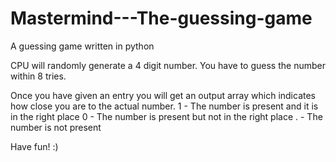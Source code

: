 # Mastermind---The-guessing-game
A guessing game written in python

CPU will randomly generate a 4 digit number. You have to guess the number within 8 tries.

Once you have given an entry you will get an output array which indicates how close you are to the actual number.
1 - The number is present and it is in the right place
0 - The number is present but not in the right place
. - The number is not present

Have fun! :)
